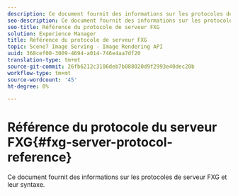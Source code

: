 ```yaml
---
description: Ce document fournit des informations sur les protocoles de serveur FXG et leur syntaxe.
seo-description: Ce document fournit des informations sur les protocoles de serveur FXG et leur syntaxe.
seo-title: Référence du protocole de serveur FXG
solution: Experience Manager
title: Référence du protocole de serveur FXG
topic: Scene7 Image Serving - Image Rendering API
uuid: 368cef00-3009-4694-a014-746e4aa7df20
translation-type: tm+mt
source-git-commit: 26fb6212c3106deb7b088020d9f2993e40dec20b
workflow-type: tm+mt
source-wordcount: '45'
ht-degree: 0%

---
```



# Référence du protocole du serveur FXG{#fxg-server-protocol-reference}

Ce document fournit des informations sur les protocoles de serveur FXG et leur syntaxe.

